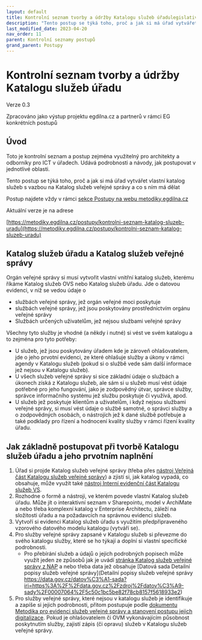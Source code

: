 ```yaml
---
layout: default
title: Kontrolní seznam tvorby a údržby Katalogu služeb úřadulegislativy
description: "Tento postup se týká toho, proč a jak si má úřad vytvářet vlastní katalog služeb s vazbou na Katalog služeb veřejné správy a co s ním má dělat"
last_modified_date: 2023-04-20
nav_order: 11
parent: Kontrolní seznamy postupů
grand_parent: Postupy
---
```



# Kontrolní seznam tvorby a údržby Katalogu služeb úřadu

Verze 0.3

Zpracováno jako výstup projektu egdilna.cz a partnerů v rámci EG konkrétních postupů

## Úvod

Toto je kontrolní seznam a postup zejména využitelný pro architekty a odborníky pro ICT v úřadech. Udává podrobnosti a návody, jak postupovat v jednotlivé oblasti.

Tento postup se týká toho, proč a jak si má úřad vytvářet vlastní katalog služeb s vazbou na Katalog služeb veřejné správy a co s ním má dělat


Postup najdete vždy v rámci [sekce Postupy na webu metodiky.egdilna.cz](https://metodiky.egdilna.cz/postupy/eg-postupy)

Aktuální verze je na adrese

[https://metodiky.egdilna.cz/postupy/kontrolni-seznam-katalog-sluzeb-uradu](https://metodiky.egdilna.cz/postupy/kontrolni-seznam-katalog-sluzeb-uradu)

## Katalog služeb úřadu a Katalog služeb veřejné správy

Orgán veřejné správy si musí vytvořit vlastní vnitřní katalog služeb, kterému říkáme Katalog služeb OVS nebo Katalog služeb úřadu. Jde o datovou evidenci, v níž se vedou údaje o

- službách veřejné správy, jež orgán veřejné moci poskytuje
- službách veřejné správy, jež jsou poskytovány prostřednictvím orgánu veřejné správy
- Službách určených uživatelům, jež nejsou službami veřejné správy

Všechny tyto služby je vhodné (a někdy i nutné) si vést ve svém katalogu a to zejména pro tyto potřeby:

- U služeb, jež jsou poskytovány úřadem kde je zároveň ohlašovatelem, jde o jeho prvotní evidenci, ze které ohlašuje služby a úkony v rámci agendy v Katalogu služeb (pokud si o službě vede sám další informace jež nejsou v Katalogu služeb).
- U všech služeb veřejné správy si sice základní údaje o službách a úkonech získá z Katalogu služeb, ale sám si u služeb musí vést údaje potřebné pro jeho fungování, jako je zodpovědný útvar, správce služby, správce informačního systému jež službu poskytuje či využívá, apod.
- U služeb jež poskytuje klientům a uživatelům, i když nejsou službami veřejné správy, si musí vést údaje o službě samotné, o správci služby a o zodpovědných osobách, o nástrojích jež k dané službě potřebuje a také podklady pro řízení a hodnocení kvality služby v rámci řízení kvality úřadu.

## Jak základně postupovat při tvorbě Katalogu služeb úřadu a jeho prvotním naplnění


1. Úřad si projde Katalog služeb veřejné správy (třeba přes [nástroj Veřejná část Katalogu služeb veřejné správy](https://portal.gov.cz/sluzby-verejne-spravy/)) a zjistí si, jak katalog vypadá, co obsahuje, může využít také [nástroj Interní evidenční část Katalogu služeb VS](https://egov.shinyapps.io/katalog_sluzeb/).
2. Rozhodne o formě a nástroji, ve kterém povede vlastní Katalog služeb úřadu. Může jít o interaktivní seznam v Sharepointu, model v ArchiMate a nebo třeba komplexní katalog v Enterprise Architectu, záleží na složitosti úřadu a na požadavcích na správnou evidenci služeb.
3. Vytvoří si evidenci Katalog služeb úřadu s využitím předpřipraveného vzorového datového modelu katalogu (vytváří se).
4. Pro služby veřejné správy zapsané v Katalogu služeb si převezme do svého katalogu služby, které se ho týkají a doplní si vlastní specifické podrobnosti. 
    - Pro přebírání služeb a údajů o jejich podrobných popisech může využít jeden ze způsobů jak je uvádí [stránka Katalog služeb veřejné správy z NAP](https://archi.gov.cz/nap:katalog_sluzeb) a nebo třeba data jež obsahuje [Datová sada Detailní popisy služeb veřejné správy](Detailní popisy služeb veřejné správy	https://data.gov.cz/datov%C3%A1-sada?iri=https%3A%2F%2Fdata.gov.cz%2Fzdroj%2Fdatov%C3%A9-sady%2F00007064%2F5c50c1bc5be82f78cb8157f5618933e2) 
5. Pro služby veřejné správy, které nejsou v katalogu služeb je identifikuje a zapíše si jejich podrobnosti, přitom postupuje podle [dokumentu Metodika pro evidenci služeb veřejné správy a stanovení postupu jejich digitalizace](https://archi.gov.cz/znalostni_baze:metodika_sluzeb_vs). Pokud je ohlašovatelem či OVM vykonávajícím působnost poskytnutím služby, zajistí zápis (či opravu) služeb v Katalogu služeb veřejné správy.
